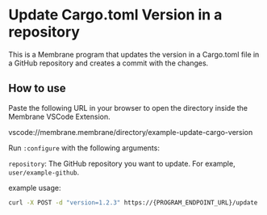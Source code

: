 # Update Cargo.toml Version in a repository

This is a Membrane program that updates the version in a Cargo.toml file in a GitHub repository and creates a commit with the changes.

## How to use

Paste the following URL in your browser to open the directory inside the Membrane VSCode Extension.

vscode://membrane.membrane/directory/example-update-cargo-version

Run `:configure` with the following arguments: 

`repository`: The GitHub repository you want to update. For example, `user/example-github`.

example usage:

```bash
curl -X POST -d "version=1.2.3" https://{PROGRAM_ENDPOINT_URL}/update
```
